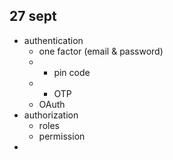 ## 27 sept
- authentication 
  - one factor (email & password)
  - + pin code 
  - + OTP
  - OAuth
- authorization
  - roles
  - permission
- 